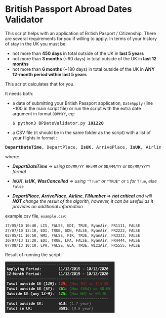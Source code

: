 [img_01]: ./screenshot.png "img_01"

# British Passport Abroad Dates Validator

This script helps with an application of British Pasport / Citizenship.
There are several requirements for you if willing to apply.
In terms of your history of stay in the UK you must be:
  *   not more than **450 days** in total outside of the UK in **last 5 years**
  *   not more than **3 months** (~90 days) in total outside of the UK in **last 12 months**
  *   not more than **6 months** (~180 days) in total  outside of the UK in **ANY 12-month period within last 5 years**

This script calculates that for you. 

It needs both:
* a date of submitting your British Passport application, `DateApply` (line ~100 in the main script file) or run the script with the extra date argument in format `DDMMYY`, eg:
    <pre>$ python3 BPDateValidator.py <b>101220</b></pre>
* a CSV file (it should be in the same folder as the script) with a list  of your flights in format :

<pre><b>DepartDateTime</b>, DepartPlace, <b>IsUK</b>, ArrivePlace, <b>IsUK</b>, Airline, FlNumber, <b>WasCancelled</b></pre>

  where:
  
 * ***DepartDateTime*** => *using* `DD/MM/YY HH:MM` *or* `DD/MM/YY` *or* `DD/MM/YYYY` *format*

 * ***IsUK***, ***IsUK***, ***WasCancelled*** => *using* `"True"` *or* `"TRUE"` *or* `1` *for* `True`, *else* `False`

 * ***DepartPlace***, ***ArrivePlace***, ***Airline***, ***FlNumber*** => ***not critical** and will **NOT** change the result of the algorith, however, it can be usefull as it provides an additional information*

 example csv file, `example.csv`:
  
    17/05/10 10:40, LIS, FALSE, EDI, TRUE, RyanAir, FR1111, FALSE
    27/07/10 13:10, EDI, TRUE, GDN, FALSE, RyanAir, FR2222, FALSE
    02/05/11 10:50, WMI, FALSE, PIK, TRUE, RyanAir, FR3333, FALSE
    30/07/13 12:20, EDI, TRUE, LPA, FALSE, RyanAir, FR4444, FALSE
    07/08/13 10:10, LPA, FALSE, GLA, TRUE, WizzAir, FR5555, FALSE
    
Result of running the script:

![img_01][img_01]
